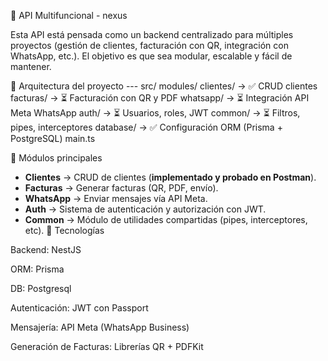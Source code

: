 📌 API Multifuncional - nexus

Esta API está pensada como un backend centralizado para múltiples proyectos (gestión de clientes, facturación con QR, integración con WhatsApp, etc.).
El objetivo es que sea modular, escalable y fácil de mantener.


🎈 Arquitectura del proyecto ---
src/
modules/
clientes/ → ✅ CRUD clientes
facturas/ → ⏳ Facturación con QR y PDF
whatsapp/ → ⏳ Integración API Meta WhatsApp
auth/ → ⏳ Usuarios, roles, JWT
common/ → ⏳ Filtros, pipes, interceptores
database/ → ✅ Configuración ORM (Prisma + PostgreSQL)
main.ts

🔹 Módulos principales

 - **Clientes** → CRUD de clientes (**implementado y probado en Postman**).  
- **Facturas** → Generar facturas (QR, PDF, envío).  
- **WhatsApp** → Enviar mensajes vía API Meta.  
- **Auth** → Sistema de autenticación y autorización con JWT.  
- **Common** → Módulo de utilidades compartidas (pipes, interceptores, etc).
 🔹 Tecnologías

Backend: NestJS

ORM:  Prisma 

DB: Postgresql

Autenticación: JWT con Passport

Mensajería: API Meta (WhatsApp Business)

Generación de Facturas: Librerías QR + PDFKit